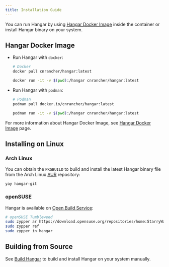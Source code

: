 ```yaml
---
title: Installation Guide
---
```


You can run Hangar by using [Hangar Docker Image](#hangar-docker-image) inside the container or install Hangar binary on your system.

## Hangar Docker Image

- Run Hangar with `docker`:

    ```sh
    # Docker
    docker pull cnrancher/hangar:latest

    docker run -it -v $(pwd):/hangar cnrancher/hangar:latest
    ```

- Run Hangar with `podman`:

    ```sh
    # Podman
    podman pull docker.io/cnrancher/hangar:latest

    podman run -it -v $(pwd):/hangar cnrancher/hangar:latest
    ```

For more information about Hangar Docker Image, see [Hangar Docker Image](/docs/v1.7/docker-image) page.

## Installing on Linux

### Arch Linux

You can obtain the `PKGBUILD` to build and install the latest Hangar binary file from the Arch Linux [AUR](https://aur.archlinux.org/packages/hangar-git) repository:

```sh
yay hangar-git
```

### openSUSE

Hangar is available on [Open Build Service](https://build.opensuse.org/package/show/home:StarryWang/Hangar):

```sh
# openSUSE Tumbleweed
sudo zypper ar https://download.opensuse.org/repositories/home:StarryWang/openSUSE_Tumbleweed/home:StarryWang.repo
sudo zypper ref
sudo zypper in hangar
```

## Building from Source

See [Build Hangar](/docs/v1.7/dev/build) to build and install Hangar on your system manually.
